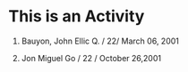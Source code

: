 # This is an Activity

1. Bauyon, John Ellic Q. / 22/ March 06, 2001

2. Jon Miguel Go / 22 / October 26,2001